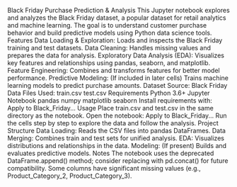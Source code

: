 Black Friday Purchase Prediction & Analysis
This Jupyter notebook explores and analyzes the Black Friday dataset, a popular dataset for retail analytics and machine learning. The goal is to understand customer purchase behavior and build predictive models using Python data science tools.
Features
Data Loading & Exploration:
Loads and inspects the Black Friday training and test datasets.
Data Cleaning:
Handles missing values and prepares the data for analysis.
Exploratory Data Analysis (EDA):
Visualizes key features and relationships using pandas, seaborn, and matplotlib.
Feature Engineering:
Combines and transforms features for better model performance.
Predictive Modeling:
(If included in later cells) Trains machine learning models to predict purchase amounts.
Dataset
Source: Black Friday Data
Files Used:
train.csv
test.csv
Requirements
Python 3.6+
Jupyter Notebook
pandas
numpy
matplotlib
seaborn
Install requirements with:
Apply to Black_Friday...
Usage
Place train.csv and test.csv in the same directory as the notebook.
Open the notebook:
Apply to Black_Friday...
Run the cells step by step to explore the data and follow the analysis.
Project Structure
Data Loading: Reads the CSV files into pandas DataFrames.
Data Merging: Combines train and test sets for unified analysis.
EDA: Visualizes distributions and relationships in the data.
Modeling: (If present) Builds and evaluates predictive models.
Notes
The notebook uses the deprecated DataFrame.append() method; consider replacing with pd.concat() for future compatibility.
Some columns have significant missing values (e.g., Product_Category_2, Product_Category_3).
